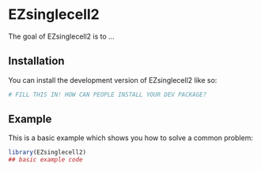 
# EZsinglecell2

<!-- badges: start -->
<!-- badges: end -->

The goal of EZsinglecell2 is to ...

## Installation

You can install the development version of EZsinglecell2 like so:

``` r
# FILL THIS IN! HOW CAN PEOPLE INSTALL YOUR DEV PACKAGE?
```

## Example

This is a basic example which shows you how to solve a common problem:

``` r
library(EZsinglecell2)
## basic example code
```


